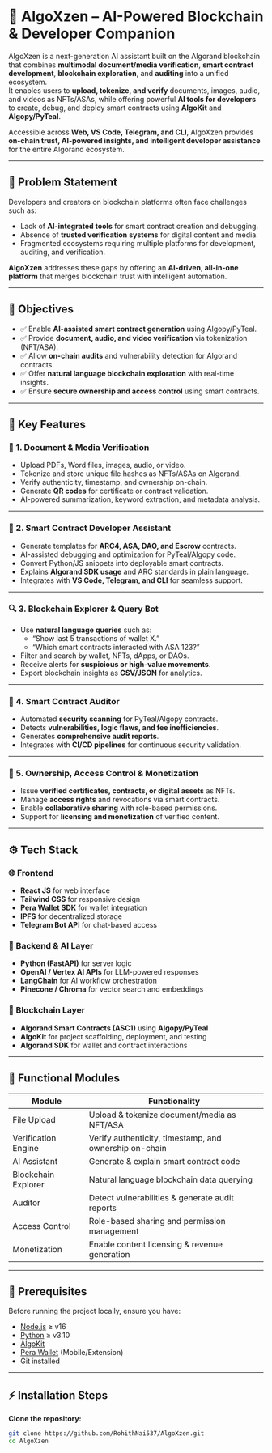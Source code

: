 # 🚀 AlgoXzen – AI-Powered Blockchain & Developer Companion

AlgoXzen is a next-generation AI assistant built on the Algorand blockchain that combines **multimodal document/media verification**, **smart contract development**, **blockchain exploration**, and **auditing** into a unified ecosystem.  
It enables users to **upload, tokenize, and verify** documents, images, audio, and videos as NFTs/ASAs, while offering powerful **AI tools for developers** to create, debug, and deploy smart contracts using **AlgoKit** and **Algopy/PyTeal**.

Accessible across **Web, VS Code, Telegram, and CLI**, AlgoXzen provides **on-chain trust, AI-powered insights, and intelligent developer assistance** for the entire Algorand ecosystem.

---

## 🧠 Problem Statement

Developers and creators on blockchain platforms often face challenges such as:
- Lack of **AI-integrated tools** for smart contract creation and debugging.
- Absence of **trusted verification systems** for digital content and media.
- Fragmented ecosystems requiring multiple platforms for development, auditing, and verification.

**AlgoXzen** addresses these gaps by offering an **AI-driven, all-in-one platform** that merges blockchain trust with intelligent automation.

---

## 🎯 Objectives

- ✅ Enable **AI-assisted smart contract generation** using Algopy/PyTeal.
- ✅ Provide **document, audio, and video verification** via tokenization (NFT/ASA).
- ✅ Allow **on-chain audits** and vulnerability detection for Algorand contracts.
- ✅ Offer **natural language blockchain exploration** with real-time insights.
- ✅ Ensure **secure ownership and access control** using smart contracts.

---

## 🌟 Key Features

### 📄 1. Document & Media Verification
- Upload PDFs, Word files, images, audio, or video.
- Tokenize and store unique file hashes as NFTs/ASAs on Algorand.
- Verify authenticity, timestamp, and ownership on-chain.
- Generate **QR codes** for certificate or contract validation.
- AI-powered summarization, keyword extraction, and metadata analysis.

---

### 🤖 2. Smart Contract Developer Assistant
- Generate templates for **ARC4, ASA, DAO, and Escrow** contracts.
- AI-assisted debugging and optimization for PyTeal/Algopy code.
- Convert Python/JS snippets into deployable smart contracts.
- Explains **Algorand SDK usage** and ARC standards in plain language.
- Integrates with **VS Code, Telegram, and CLI** for seamless support.

---

### 🔍 3. Blockchain Explorer & Query Bot
- Use **natural language queries** such as:
  - “Show last 5 transactions of wallet X.”
  - “Which smart contracts interacted with ASA 123?”
- Filter and search by wallet, NFTs, dApps, or DAOs.
- Receive alerts for **suspicious or high-value movements**.
- Export blockchain insights as **CSV/JSON** for analytics.

---

### 🧾 4. Smart Contract Auditor
- Automated **security scanning** for PyTeal/Algopy contracts.
- Detects **vulnerabilities, logic flaws, and fee inefficiencies**.
- Generates **comprehensive audit reports**.
- Integrates with **CI/CD pipelines** for continuous security validation.

---

### 🔑 5. Ownership, Access Control & Monetization
- Issue **verified certificates, contracts, or digital assets** as NFTs.
- Manage **access rights** and revocations via smart contracts.
- Enable **collaborative sharing** with role-based permissions.
- Support for **licensing and monetization** of verified content.

---

## ⚙️ Tech Stack

### 🌐 Frontend
- **React JS** for web interface  
- **Tailwind CSS** for responsive design  
- **Pera Wallet SDK** for wallet integration  
- **IPFS** for decentralized storage  
- **Telegram Bot API** for chat-based access  

### 🧠 Backend & AI Layer
- **Python (FastAPI)** for server logic  
- **OpenAI / Vertex AI APIs** for LLM-powered responses  
- **LangChain** for AI workflow orchestration  
- **Pinecone / Chroma** for vector search and embeddings  

### 🔗 Blockchain Layer
- **Algorand Smart Contracts (ASC1)** using **Algopy/PyTeal**  
- **AlgoKit** for project scaffolding, deployment, and testing  
- **Algorand SDK** for wallet and contract interactions  

---

## 🧪 Functional Modules

| **Module**          | **Functionality**                                        |
| -------------------- | -------------------------------------------------------- |
| File Upload          | Upload & tokenize document/media as NFT/ASA             |
| Verification Engine  | Verify authenticity, timestamp, and ownership on-chain  |
| AI Assistant         | Generate & explain smart contract code                  |
| Blockchain Explorer  | Natural language blockchain data querying               |
| Auditor              | Detect vulnerabilities & generate audit reports         |
| Access Control       | Role-based sharing and permission management            |
| Monetization         | Enable content licensing & revenue generation           |

---

## 🧾 Prerequisites

Before running the project locally, ensure you have:

- [Node.js](https://nodejs.org/) ≥ v16  
- [Python](https://www.python.org/) ≥ v3.10  
- [AlgoKit](https://github.com/algorandfoundation/algokit-cli)  
- [Pera Wallet](https://perawallet.app/) (Mobile/Extension)  
- Git installed  

---

## ⚡ Installation Steps

**Clone the repository:**
```bash
git clone https://github.com/RohithNai537/AlgoXzen.git
cd AlgoXzen
